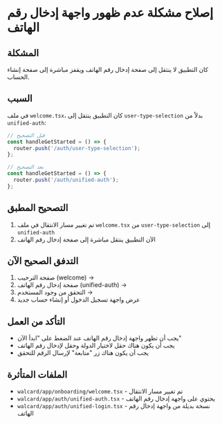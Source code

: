 # إصلاح مشكلة عدم ظهور واجهة إدخال رقم الهاتف

## المشكلة
كان التطبيق لا ينتقل إلى صفحة إدخال رقم الهاتف ويقفز مباشرة إلى صفحة إنشاء الحساب.

## السبب
في ملف `welcome.tsx`، كان التطبيق ينتقل إلى `user-type-selection` بدلاً من `unified-auth`:

```typescript
// قبل التصحيح
const handleGetStarted = () => {
  router.push('/auth/user-type-selection');
};

// بعد التصحيح
const handleGetStarted = () => {
  router.push('/auth/unified-auth');
};
```

## التصحيح المطبق
1. تم تغيير مسار الانتقال في ملف `welcome.tsx` من `user-type-selection` إلى `unified-auth`
2. الآن التطبيق ينتقل مباشرة إلى صفحة إدخال رقم الهاتف

## التدفق الصحيح الآن
1. صفحة الترحيب (welcome) → 
2. صفحة إدخال رقم الهاتف (unified-auth) → 
3. التحقق من وجود المستخدم → 
4. عرض واجهة تسجيل الدخول أو إنشاء حساب جديد

## التأكد من العمل
- يجب أن تظهر واجهة إدخال رقم الهاتف عند الضغط على "ابدأ الآن"
- يجب أن يكون هناك حقل لاختيار الدولة وحقل لإدخال رقم الهاتف
- يجب أن يكون هناك زر "متابعة" لإرسال الرقم للتحقق

## الملفات المتأثرة
- `walcard/app/onboarding/welcome.tsx` - تم تغيير مسار الانتقال
- `walcard/app/auth/unified-auth.tsx` - يحتوي على واجهة إدخال رقم الهاتف
- `walcard/app/auth/unified-login.tsx` - نسخة بديلة من واجهة إدخال رقم الهاتف 